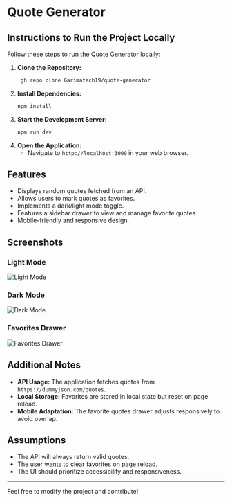 # Quote Generator

## Instructions to Run the Project Locally

Follow these steps to run the Quote Generator locally:

1. **Clone the Repository:**
   ```bash
    gh repo clone Garimatech19/quote-generator
   ```
2. **Install Dependencies:**
   ```bash
   npm install
   ```
3. **Start the Development Server:**
   ```bash
   npm run dev
   ```
4. **Open the Application:**
   - Navigate to `http://localhost:3000` in your web browser.

## Features
- Displays random quotes fetched from an API.
- Allows users to mark quotes as favorites.
- Implements a dark/light mode toggle.
- Features a sidebar drawer to view and manage favorite quotes.
- Mobile-friendly and responsive design.

## Screenshots
### Light Mode
![Light Mode](https://github.com/user-attachments/assets/79cf2bbc-243e-4fef-be3a-6f2348aa87aa)

### Dark Mode
![Dark Mode](https://github.com/user-attachments/assets/afdc1ed5-77bf-49c8-9323-a39c1ad3b2b2)

### Favorites Drawer
![Favorites Drawer](https://github.com/user-attachments/assets/84633a67-ea26-4ca1-b437-0a26d86aa0cf)

## Additional Notes
- **API Usage:** The application fetches quotes from `https://dummyjson.com/quotes`.
- **Local Storage:** Favorites are stored in local state but reset on page reload.
- **Mobile Adaptation:** The favorite quotes drawer adjusts responsively to avoid overlap.

## Assumptions
- The API will always return valid quotes.
- The user wants to clear favorites on page reload.
- The UI should prioritize accessibility and responsiveness.

---

Feel free to modify the project and contribute!

